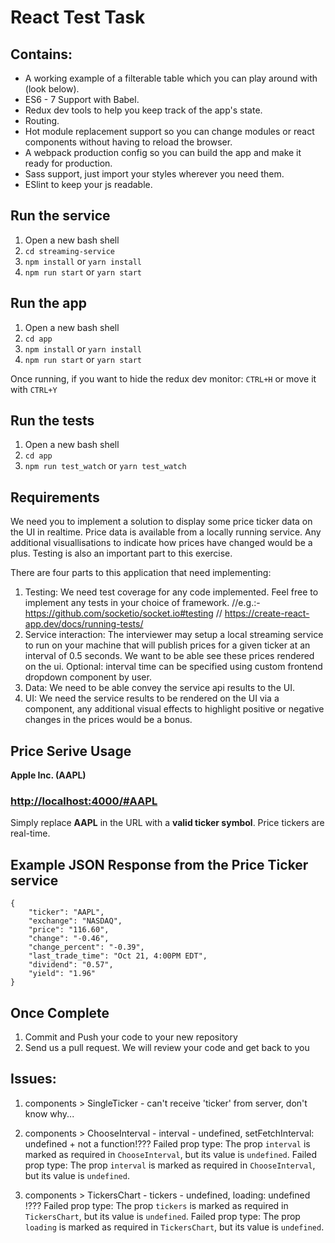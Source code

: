 # React Test Task

## Contains:

-   A working example of a filterable table which you can play around with (look below).
-   ES6 - 7 Support with Babel.
-   Redux dev tools to help you keep track of the app's state.
-   Routing.
-   Hot module replacement support so you can change modules or react components without having to reload the browser.
-   A webpack production config so you can build the app and make it ready for production.
-   Sass support, just import your styles wherever you need them.
-   ESlint to keep your js readable.

## Run the service

1. Open a new bash shell
2. `cd streaming-service`
3. `npm install` or `yarn install`
4. `npm run start` or `yarn start`

## Run the app

1. Open a new bash shell
2. `cd app`
3. `npm install` or `yarn install`
4. `npm run start` or `yarn start`

Once running, if you want to hide the redux dev monitor: `CTRL+H` or move it with `CTRL+Y`

## Run the tests

1. Open a new bash shell
2. `cd app`
3. `npm run test_watch` or `yarn test_watch`

## Requirements

We need you to implement a solution to display some price ticker data on the UI in realtime. Price data is available from a locally running service. Any additional visuallisations to indicate how prices have changed would be a plus. Testing is also an important part to this exercise.

There are four parts to this application that need implementing:

1. Testing:
   We need test coverage for any code implemented. Feel free to implement any tests in your choice of framework.
   //e.g.:-https://github.com/socketio/socket.io#testing
   // https://create-react-app.dev/docs/running-tests/
2. Service interaction:
   The interviewer may setup a local streaming service to run on your machine that will publish prices for a given ticker at an interval of 0.5 seconds. We want to be able see these prices rendered on the ui. Optional: interval time can be specified using custom frontend dropdown component by user.
3. Data:
   We need to be able convey the service api results to the UI.
4. UI:
   We need the service results to be rendered on the UI via a component, any additional visual effects to highlight positive or negative changes in the prices would be a bonus.

## Price Serive Usage

**Apple Inc. (AAPL)**

### <http://localhost:4000/#AAPL>

Simply replace **AAPL** in the URL with a **valid ticker symbol**. Price tickers are real-time.

## Example JSON Response from the Price Ticker service

    {
        "ticker": "AAPL",
        "exchange": "NASDAQ",
        "price": "116.60",
        "change": "-0.46",
        "change_percent": "-0.39",
        "last_trade_time": "Oct 21, 4:00PM EDT",
        "dividend": "0.57",
        "yield": "1.96"
    }

## Once Complete

1. Commit and Push your code to your new repository
2. Send us a pull request. We will review your code and get back to you

## Issues:

1. components > SingleTicker - can't receive 'ticker' from server, don't know why...

2. components > ChooseInterval - interval - undefined, setFetchInterval: undefined + not a function!???
   Failed prop type: The prop `interval` is marked as required in `ChooseInterval`, but its value is `undefined`.
   Failed prop type: The prop `interval` is marked as required in `ChooseInterval`, but its value is `undefined`.

3. components > TickersChart - tickers - undefined, loading: undefined !???
   Failed prop type: The prop `tickers` is marked as required in `TickersChart`, but its value is `undefined`.
   Failed prop type: The prop `loading` is marked as required in `TickersChart`, but its value is `undefined`.
